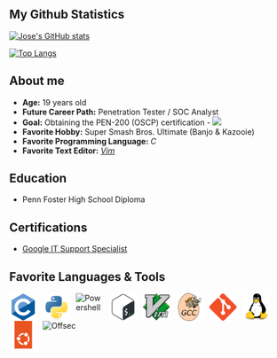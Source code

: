 ## My Github Statistics
[![Jose's GitHub stats](https://github-readme-stats.vercel.app/api?username=CyberC4p0&count_private=true&show_icons=true&theme=gruvbox)](https://github.com/anuraghazra/github-readme-stats)

[![Top Langs](https://github-readme-stats.vercel.app/api/top-langs/?username=CyberC4p0&count_private=true&show_icons=true&theme=gruvbox&exclude_repo=dotfiles&layout=compact)](https://github.com/anuraghazra/github-readme-stats)

## About me
- **Age:** 19 years old
- **Future Career Path:** Penetration Tester / SOC Analyst
- **Goal:** Obtaining the PEN-200 (OSCP) certification - ![](https://geps.dev/progress/32)
- **Favorite Hobby:** Super Smash Bros. Ultimate (Banjo & Kazooie)
- **Favorite Programming Language:** *C*
- **Favorite Text Editor:** *[Vim](https://www.vim.org/)*

## Education
- Penn Foster High School Diploma

## Certifications
- [Google IT Support Specialist](https://www.credly.com/badges/a1174535-d006-4966-9d03-a9f779319c85/public_url)

## Favorite Languages & Tools

<img alt="C-Lang" align="left" width="50px" style="padding-right:10px;" src="https://github.com/devicons/devicon/blob/v2.15.1/icons/c/c-original.svg" />
<img alt="Python" align="left" width="50px" style="padding-right:10px;" src="https://github.com/devicons/devicon/blob/v2.15.1/icons/python/python-original.svg" />
<img alt="Powershell" align="left" width="50px" style="padding-right:10px;" src="https://learn.microsoft.com/en-us/powershell/media/index/ps_black_128.svg" />
<img alt="Bash" align="left" width="50px" style="padding-right:10px;" src="https://github.com/devicons/devicon/blob/v2.15.1/icons/bash/bash-original.svg" />
<img alt="Vim" align="left" width="50px" style="padding-right:10px;" src="https://github.com/devicons/devicon/blob/v2.15.1/icons/vim/vim-original.svg" />
<img alt="GCC" align="left" width="50px" style="padding-right:10px;" src="https://github.com/devicons/devicon/blob/v2.15.1/icons/gcc/gcc-original.svg" />
<img alt="Git" align="left" width="50px" style="padding-right:10px;" src="https://github.com/devicons/devicon/blob/v2.15.1/icons/git/git-original.svg" />
<img alt="Linux" align="left" width="50px" style="padding-right:10px;" src="https://github.com/devicons/devicon/blob/v2.15.1/icons/linux/linux-original.svg" />
<img alt="Ubuntu" align="left" width="50px" style="padding-right:10px;" src="https://github.com/devicons/devicon/blob/v2.15.1/icons/ubuntu/ubuntu-plain.svg" />
<img alt="Offsec" width="50px" style="padding-right:10px;" src="https://www.offsec.com/astro-assets/press-room/svg-blue-logo.svg" />
